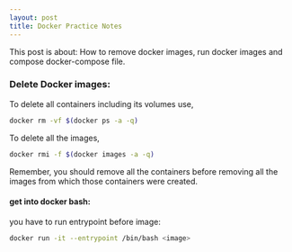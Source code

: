 ```yaml
---
layout: post
title: Docker Practice Notes
---
```

This post is about: How to remove docker images, run docker images and compose docker-compose file.

### Delete Docker images:


To delete all containers including its volumes use,

```sh
docker rm -vf $(docker ps -a -q)
```



To delete all the images,

```sh
docker rmi -f $(docker images -a -q)
```

Remember, you should remove all the containers before removing all the images from which those containers were created.



#### get into docker bash:

you have to run entrypoint before image:
```sh
docker run -it --entrypoint /bin/bash <image>
```
